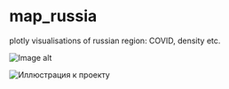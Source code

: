 # map_russia
plotly visualisations of russian region: COVID, density etc.

![Image alt](https://github.com/khamzovich/map_russia/tree/main/images/sick_per_mln.png)

![Иллюстрация к проекту](https://github.com/jon/coolproject/raw/master/image/image.png)
